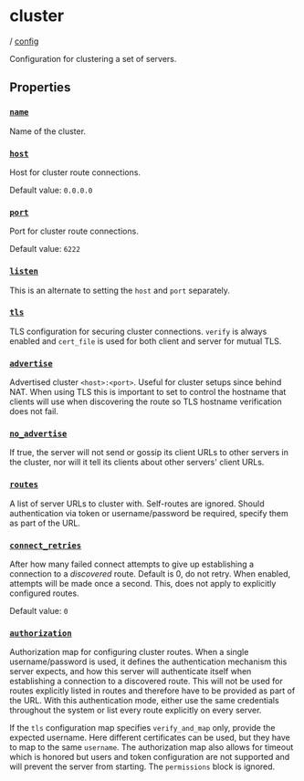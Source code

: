 # cluster

/ [config](/reference/config/index.md) 

Configuration for clustering a set of servers.

## Properties

### [`name`](/reference/config/name/index.md)

Name of the cluster.

### [`host`](/reference/config/host/index.md)

Host for cluster route connections.

Default value: `0.0.0.0`

### [`port`](/reference/config/port/index.md)

Port for cluster route connections.

Default value: `6222`

### [`listen`](/reference/config/listen/index.md)

This is an alternate to setting the `host` and `port` separately.

### [`tls`](/reference/config/tls/index.md)

TLS configuration for securing cluster connections.
`verify` is always enabled and `cert_file` is used for
both client and server for mutual TLS.

### [`advertise`](/reference/config/advertise/index.md)

Advertised cluster `<host>:<port>`. Useful for cluster setups since
behind NAT. When using TLS this is important to set to control the
hostname that clients will use when discovering the route so TLS
hostname verification does not fail.

### [`no_advertise`](/reference/config/no_advertise/index.md)

If true, the server will not send or gossip its client URLs to other servers in the cluster, nor
will it tell its clients about other servers' client URLs.

### [`routes`](/reference/config/routes/index.md)

A list of server URLs to cluster with. Self-routes are ignored. Should authentication via token or username/password
be required, specify them as part of the URL.

### [`connect_retries`](/reference/config/connect_retries/index.md)

After how many failed connect attempts to give up establishing a connection to a *discovered* route. Default is 0, do not retry.
When enabled, attempts will be made once a second. This, does not apply to explicitly configured routes.

Default value: `0`

### [`authorization`](/reference/config/authorization/index.md)

Authorization map for configuring cluster routes. When a single username/password is used, it defines the authentication mechanism
this server expects, and how this server will authenticate itself when establishing a connection to a discovered route. This will
not be used for routes explicitly listed in routes and therefore have to be provided as part of the URL. With this authentication
mode, either use the same credentials throughout the system or list every route explicitly on every server.

If the `tls` configuration map specifies `verify_and_map` only, provide the expected username. Here different certificates can be
used, but they have to map to the same `username`. The authorization map also allows for timeout which is honored but users and
token configuration are not supported and will prevent the server from starting. The `permissions` block is ignored.

